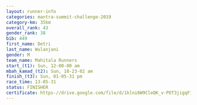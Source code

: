 ```yaml
---
layout: runner-info 
categories: mantra-summit-challenge-2019 
category-km: 35km 
overall_rank: 43
gender_rank: 38
bib: 449
first_name: Detri
last_name: Wulanjani
gender: M
team_name: Mahitala Runners
start_(t1): Sun, 12-00-00 am
mbah_kamad_(t2): Sun, 10-23-02 am
finish_(t3): Sun, 01-05-31 pm
race_time: 13-05-31
status: FINISHER
certificate: https-//drive.google.com/file/d/1klni6W9CleQK_v-POT3jigqF1HlUm6XQ/view?usp=sharing
---
```

